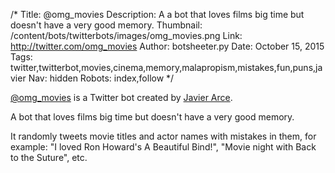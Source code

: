 /*
Title: @omg_movies
Description: A a bot that loves films big time but doesn't have a very good memory.
Thumbnail: /content/bots/twitterbots/images/omg_movies.png
Link: http://twitter.com/omg_movies
Author: botsheeter.py
Date: October 15, 2015
Tags: twitter,twitterbot,movies,cinema,memory,malapropism,mistakes,fun,puns,javier
Nav: hidden
Robots: index,follow
*/

[@omg_movies](https://twitter.com/omg_movies) is a Twitter bot created by [Javier Arce](https://twitter.com/javier). 

A bot that loves films big time but doesn't have a very good memory.

It randomly tweets movie titles and actor names with mistakes in them, for example: "I loved Ron Howard's A Beautiful Bind!", "Movie night with Back to the Suture", etc.
